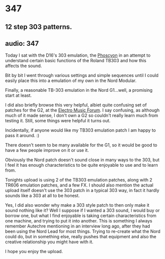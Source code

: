 # 347
## 12 step 303 patterns.
audio: 347
---

Today I sat with the D16's 303 emulation, the <a href="http://www.d16.pl/index.php?menu=10" title="Phoscyon">Phoscyon</a> in an attempt to understand certain basic functions of the Roland TB303 and how this affects the sound.

Bit by bit I went through various settings and simple sequences until I could easily place this into a emulation of my own in the Nord Modular.

Finally, a reasonable TB-303 emulation in the Nord G1…well, a promising start at least.

I did also briefly browse this very helpful, albiet quite confusing set of patches for the G2, at the <a href="http://173.201.189.104/forum/topic-10430-50.html" title="Electro Music Forum">Electro Music Forum</a>. I say confusing, as although much of it made sense, I don't own a G2 so couldn't really learn much from testing it. Still, some things were helpful it turns out.

Incidentally, if anyone would like my TB303 emulation patch I am happy to pass it around. :)

There doesn't seem to be many available for the G1, so it would be good to have a few people improve on it or use it.

Obviously the Nord patch doesn't sound close in many ways to the 303, but I feel it has enough characteristics to be quite enjoyable to use and to learn from.

Tonights upload is using 2 of the TB303 emulation patches, along with 2 TR606 emulation patches, and a few FX. I should also mention the actual upload itself doesn't use the 303 patch in a typical 303 way, in fact it hardly sounds like a 303 at all to be honest. 

Yes, I did also wonder why make a 303 style patch to then only make it sound nothing like it? Well I suppose if I wanted a 303 sound, I would buy or borrow one, but what I find enjoyable is taking certain characteristics from one machine, and trying to put it into another. This is something I always remember Autechre mentioning in an interview long ago, after they had been using the Nord Lead for most things. Trying to re-create what the Nord could do, but in something else, really pushes that equipment and also the creative relationship you might have with it. 

I hope you enjoy the upload.